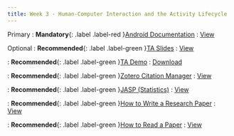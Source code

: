 ```yaml
---
title: Week 3 - Human-Computer Interaction and the Activity Lifecycle
---
```


Primary
: **Mandatory**{: .label .label-red }[Android Documentation](https://developer.android.com/guide/components/activities/activity-lifecycle)
  : [View](https://developer.android.com/guide/components/activities/activity-lifecycle)

Optional
: **Recommended**{: .label .label-green }[TA Slides](https://github.com/Shogz-Labs/EECS4443_W25_Assets/blob/main/ta_recitations/slides/Week%203%20-%20Human-Computer%20Interaction%20and%20the%20Activity%20Lifecycle.pdf)
  : [View](https://github.com/Shogz-Labs/EECS4443_W25_Assets/blob/main/ta_recitations/slides/Week%203%20-%20Human-Computer%20Interaction%20and%20the%20Activity%20Lifecycle.pdf) 

: **Recommended**{: .label .label-green }[TA Demo](https://github.com/Shogz-Labs/EECS4443_W25_Assets/blob/main/ta_recitations/demos/DemoLifecycle.zip)
  : [Download](https://github.com/Shogz-Labs/EECS4443_W25_Assets/blob/main/ta_recitations/demos/DemoLifecycle.zip) 

: **Recommended**{: .label .label-green }[Zotero Citation Manager](https://www.zotero.org/)
  : [View](https://www.zotero.org/) 

: **Recommended**{: .label .label-green }[JASP (Statistics)](https://jasp-stats.org/)
  : [View](https://jasp-stats.org/) 

: **Recommended**{: .label .label-green }[How to Write a Research Paper](https://www.cs.ubc.ca/~maclean/forStudents/forStudents.html)
  : [View](https://www.cs.ubc.ca/~maclean/forStudents/forStudents.html) 

: **Recommended**{: .label .label-green }[How to Read a Paper](http://ccr.sigcomm.org/online/files/p83-keshavA.pdf)
  : [View](http://ccr.sigcomm.org/online/files/p83-keshavA.pdf) 